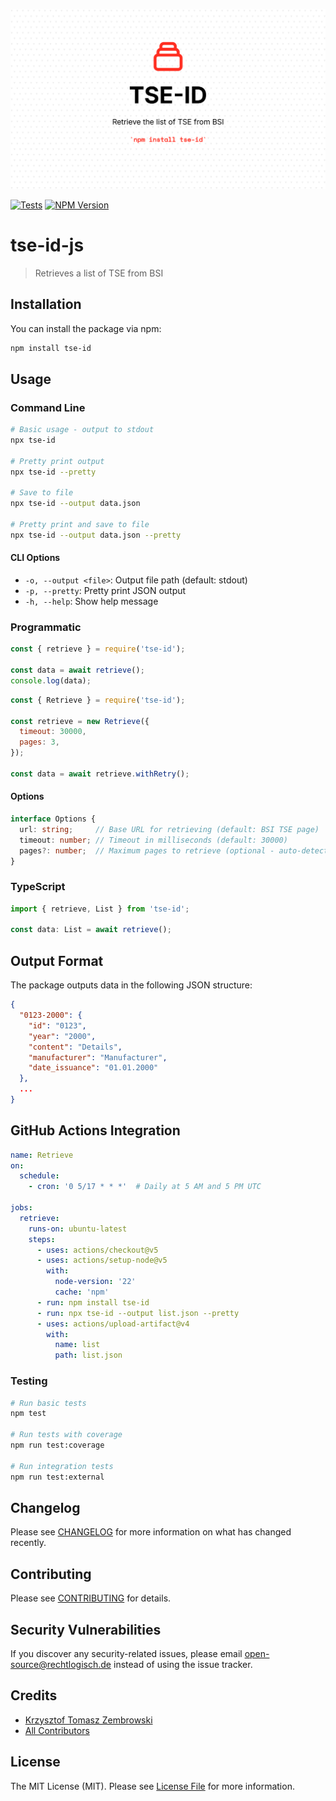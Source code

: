 ![Recht logisch tse-id-php banner image](rechtlogisch-tse-id-js-banner.png)

[![Tests](https://img.shields.io/github/actions/workflow/status/rechtlogisch/tse-id-js/run-tests.yml?branch=main&label=tests&style=flat-square)](https://github.com/rechtlogisch/tse-id-js/actions/workflows/run-tests.yml)
[![NPM Version](https://img.shields.io/npm/v/tse-id-js)](https://www.npmjs.com/package/tse-id-js)

# tse-id-js

> Retrieves a list of TSE from BSI

## Installation

You can install the package via npm:

```bash
npm install tse-id
```

## Usage

### Command Line

```bash
# Basic usage - output to stdout
npx tse-id

# Pretty print output
npx tse-id --pretty

# Save to file
npx tse-id --output data.json

# Pretty print and save to file
npx tse-id --output data.json --pretty
```

#### CLI Options

- `-o, --output <file>`: Output file path (default: stdout)
- `-p, --pretty`: Pretty print JSON output
- `-h, --help`: Show help message

### Programmatic

```javascript
const { retrieve } = require('tse-id');

const data = await retrieve();
console.log(data);
```

```javascript
const { Retrieve } = require('tse-id');

const retrieve = new Retrieve({
  timeout: 30000,
  pages: 3,
});

const data = await retrieve.withRetry();
```

#### Options

```typescript
interface Options {
  url: string;     // Base URL for retrieving (default: BSI TSE page)
  timeout: number; // Timeout in milliseconds (default: 30000)
  pages?: number;  // Maximum pages to retrieve (optional - auto-detection used by default)
}
```

### TypeScript

```typescript
import { retrieve, List } from 'tse-id';

const data: List = await retrieve();
```

## Output Format

The package outputs data in the following JSON structure:

```json
{
  "0123-2000": {
    "id": "0123",
    "year": "2000",
    "content": "Details",
    "manufacturer": "Manufacturer",
    "date_issuance": "01.01.2000"
  },
  ...
}
```

## GitHub Actions Integration

```yaml
name: Retrieve
on:
  schedule:
    - cron: '0 5/17 * * *'  # Daily at 5 AM and 5 PM UTC

jobs:
  retrieve:
    runs-on: ubuntu-latest
    steps:
      - uses: actions/checkout@v5
      - uses: actions/setup-node@v5
        with:
          node-version: '22'
          cache: 'npm'
      - run: npm install tse-id
      - run: npx tse-id --output list.json --pretty
      - uses: actions/upload-artifact@v4
        with:
          name: list
          path: list.json
```

### Testing

```bash
# Run basic tests
npm test

# Run tests with coverage
npm run test:coverage

# Run integration tests
npm run test:external
```

## Changelog

Please see [CHANGELOG](CHANGELOG.md) for more information on what has changed recently.

## Contributing

Please see [CONTRIBUTING](https://github.com/rechtlogisch/.github/blob/main/CONTRIBUTING.md) for details.

## Security Vulnerabilities

If you discover any security-related issues, please email open-source@rechtlogisch.de instead of using the issue tracker.

## Credits

- [Krzysztof Tomasz Zembrowski](https://github.com/zembrowski)
- [All Contributors](../../contributors)

## License

The MIT License (MIT). Please see [License File](LICENSE.md) for more information.
